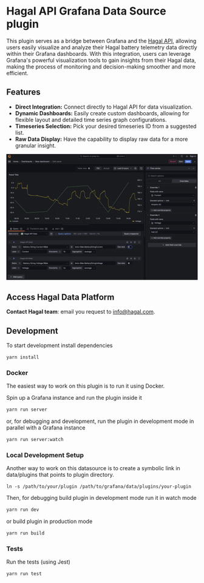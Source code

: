 # Hagal API Grafana Data Source plugin

This plugin serves as a bridge between Grafana and the [Hagal API](https://api.hagal.com/api/v1), allowing users easily visualize and analyze their Hagal battery telemetry data directly within their Grafana dashboards. With this integration, users can leverage Grafana's powerful visualization tools to gain insights from their Hagal data, making the process of monitoring and decision-making smoother and more efficient.

## Features
- **Direct Integration:** Connect directly to  Hagal API for data visualization.
- **Dynamic Dashboards:** Easily create custom dashboards, allowing for flexible layout and detailed time series graph configurations.
- **Timeseries Selection:** Pick your desired timeseries ID from a suggested list.
- **Raw Data Display:** Have the capability to display raw data for a more granular insight.

![Select Timeseries](./images/readme/hagal-api-datasource-editor-mode.png)

## Access Hagal Data Platform

**Contact Hagal team**: email you request to info@hagal.com.

## Development
To start development install dependencies

   ```bash
   yarn install
   ```

### Docker
The easiest way to work on this plugin is to run it using Docker.

Spin up a Grafana instance and run the plugin inside it

   ```bash
   yarn run server
   ```
or, for debugging and development, run the plugin in development mode in parallel with a Grafana instance 

   ```bash
   yarn run server:watch
   ```

### Local Development Setup
Another way to work on this datasource is to create a symbolic link in data/plugins that points to plugin directory.
```
ln -s /path/to/your/plugin /path/to/grafana/data/plugins/your-plugin
```

Then, for debugging build plugin in development mode run it in watch mode

   ```bash
   yarn run dev
   ```

or build plugin in production mode

   ```bash
   yarn run build
   ```


### Tests
Run the tests (using Jest)

   ```bash
   yarn run test
   ```
